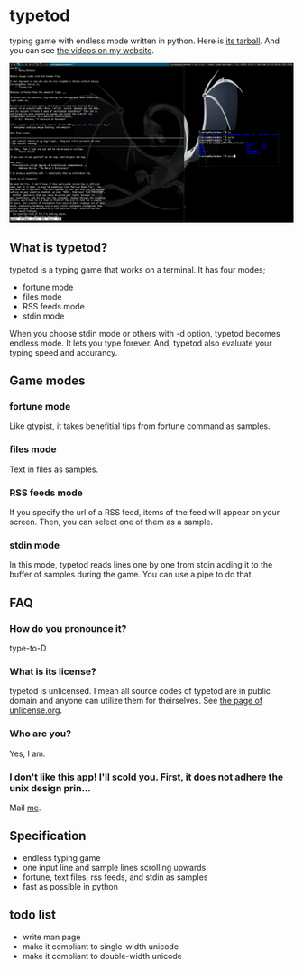 # typetod
typing game with endless mode written in python.
Here is [its tarball](https://github.com/raviqqe/typetod/raw/master/pkg/typetod-0.01.tar.gz).
And you can see [the videos on my website](http://www.raviqqe.com/typetod/).

![typetod screenshot](pic/screenshot.png)

## What is typetod?
typetod is a typing game that works on a terminal. It has four modes;

* fortune mode
* files mode
* RSS feeds mode
* stdin mode

When you choose stdin mode or others with -d option, typetod becomes endless
mode. It lets you type forever. And, typetod also evaluate your typing speed
and accurancy.

## Game modes
### fortune mode
  Like gtypist, it takes benefitial tips from fortune command as samples.
### files mode
  Text in files as samples.
### RSS feeds mode
  If you specify the url of a RSS feed, items of the feed will appear on your
  screen. Then, you can select one of them as a sample.
### stdin mode
  In this mode, typetod reads lines one by one from stdin adding it to the
  buffer of samples during the game. You can use a pipe to do that.

## FAQ
### How do you pronounce it?
type-to-D
### What is its license?
typetod is unlicensed. I mean all source codes of typetod are in public domain
and anyone can utilize them for theirselves.
See [the page of unlicense.org](http://unlicense.org/).
### Who are you?
Yes, I am.
### I don't like this app! I'll scold you. First, it does not adhere the unix design prin...
Mail [me](mailto:raviqqe@gmail.com).

## Specification
* endless typing game
* one input line and sample lines scrolling upwards
* fortune, text files, rss feeds, and stdin as samples
* fast as possible in python

## todo list
* write man page
* make it compliant to single-width unicode
* make it compliant to double-width unicode
